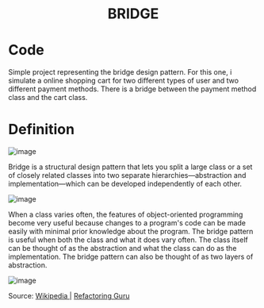 <div align="center">
  <h1> BRIDGE  </h1>
</div>

# Code

Simple project representing the bridge design pattern. For this one, i simulate a online shopping cart for two different types of user and two different payment methods. There is a bridge between the payment method class and the cart class.


# Definition

![image](https://user-images.githubusercontent.com/40416044/147152623-f00c7aac-3245-4a46-9f58-6a7803a8bb6b.png)

Bridge is a structural design pattern that lets you split a large class or a set of closely related classes into two separate hierarchies—abstraction and implementation—which can be developed independently of each other.

![image](https://user-images.githubusercontent.com/40416044/147156093-e1e007f1-0163-4070-a654-e518541b2400.png)

When a class varies often, the features of object-oriented programming become very useful because changes to a program's code can be made easily with minimal prior knowledge about the program. The bridge pattern is useful when both the class and what it does vary often. The class itself can be thought of as the abstraction and what the class can do as the implementation. The bridge pattern can also be thought of as two layers of abstraction.


![image](https://user-images.githubusercontent.com/40416044/147153434-91ae8b0a-483e-45ad-ba18-6dcb02b884e2.png)




Source: <a href="https://en.wikipedia.org/wiki/Abstract_factory_pattern"> Wikipedia </a> | <a href="https://refactoring.guru/design-patterns/bridge"> Refactoring Guru </a>
